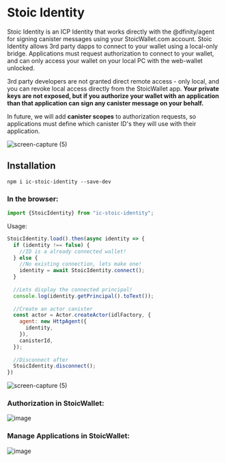 # Stoic Identity
Stoic Identity is an ICP Identity that works directly with the @dfinity/agent for signing canister messages using your StoicWallet.com account. Stoic Identity allows 3rd party dapps to connect to your wallet using a local-only bridge. Applications must request authorization to connect to your wallet, and can only access your wallet on your local PC with the web-wallet unlocked.

3rd party developers are not granted direct remote access - only local, and you can revoke local access directly from the StoicWallet app. **Your private keys are not exposed, but if you authorize your wallet with an application than that application can sign any canister message on your behalf.**

In future, we will add **canister scopes** to authorization requests, so applications must define which canister ID's they will use with their application.

![screen-capture (5)](https://user-images.githubusercontent.com/13844325/127801017-c173c688-1871-4b65-b5cb-40ab4db28fbd.gif)

## Installation
```
npm i ic-stoic-identity --save-dev
```

### In the browser:
```javascript
import {StoicIdentity} from "ic-stoic-identity";
```
Usage:
```javascript
StoicIdentity.load().then(async identity => {
  if (identity !== false) {
    //ID is a already connected wallet!
  } else {
    //No existing connection, lets make one!
    identity = await StoicIdentity.connect();
  }
  
  //Lets display the connected principal!
  console.log(identity.getPrincipal().toText());
  
  //Create an actor canister
  const actor = Actor.createActor(idlFactory, {
    agent: new HttpAgent({
      identity,
    }),
    canisterId,
  });
  
  //Disconnect after
  StoicIdentity.disconnect();
})
```
![screen-capture (5)](https://user-images.githubusercontent.com/13844325/127801010-ecca13bb-a329-40dd-94cd-a072649a6ed0.gif)

### Authorization in StoicWallet:

![image](https://user-images.githubusercontent.com/13844325/127787841-1d7cda5d-f1a7-4cbb-b251-c28dbf4e9068.png)

### Manage Applications in StoicWallet:

![image](https://user-images.githubusercontent.com/13844325/127787891-4c052b21-7844-410f-bb03-ff0caa148f6e.png)


